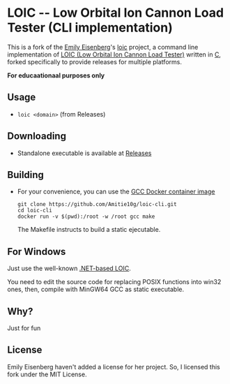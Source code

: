 # LOIC -- Low Orbital Ion Cannon Load Tester (CLI implementation)

This is a fork of the [Emily Eisenberg](https://github.com/xymostech)'s [loic](https://github.com/xymostech/loic) project, a command line implementation of [LOIC (Low Orbital Ion Cannon Load Tester)](https://en.wikipedia.org/wiki/Low_Orbit_Ion_Cannon) written in [C](https://en.wikipedia.org/wiki/C_%28programming_language%29), forked specifically to provide releases for multiple platforms.

**For educaationaal purposes only**

## Usage
* ``loic <domain>`` (from Releases)

## Downloading
* Standalone executable is available at [Releases]([https://github.com/Amitie10g/loic-cli/releases](https://github.com/amitie10g/loic-cli/releases/tag/20240411006))

## Building
* For your convenience, you can use the [GCC Docker container image](https://hub.docker.com/_/gcc)
  ```
  git clone https://github.com/Amitie10g/loic-cli.git
  cd loic-cli
  docker run -v $(pwd):/root -w /root gcc make
  ```
  The Makefile instructs to build a static ejecutable.

## For Windows
Just use the well-known [.NET-based LOIC](https://github.com/NewEraCracker/LOIC).

You need to edit the source code for replacing POSIX functions into win32 ones, then, compile with MinGW64 GCC as static executable.

## Why?
Just for fun

## License
Emily Eisenberg haven't added a license for her project. So, I licensed this fork under the MIT License.
